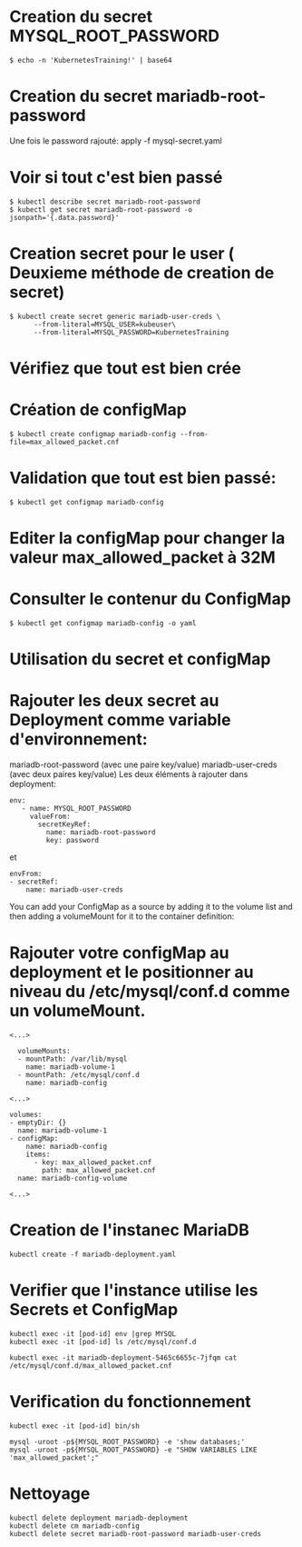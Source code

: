 # Creation du secret MYSQL_ROOT_PASSWORD
```
$ echo -n 'KubernetesTraining!' | base64
```
# Creation du secret mariadb-root-password 

Une fois le password rajouté:
apply -f mysql-secret.yaml

# Voir si tout c'est bien passé
```
$ kubectl describe secret mariadb-root-password
$ kubectl get secret mariadb-root-password -o jsonpath='{.data.password}'
```
# Creation secret pour le user ( Deuxieme méthode de creation de secret)
```
$ kubectl create secret generic mariadb-user-creds \
      --from-literal=MYSQL_USER=kubeuser\
      --from-literal=MYSQL_PASSWORD=KubernetesTraining
```
# Vérifiez  que tout est bien crée

# Création de configMap
```
$ kubectl create configmap mariadb-config --from-file=max_allowed_packet.cnf
```
# Validation que tout est bien passé:
```
$ kubectl get configmap mariadb-config
```
# Editer la configMap pour changer la valeur max_allowed_packet à 32M
# Consulter le contenur du ConfigMap
```
$ kubectl get configmap mariadb-config -o yaml
```
# Utilisation du secret et configMap
# Rajouter les deux secret au Deployment comme variable d'environnement:

mariadb-root-password (avec une paire key/value)
mariadb-user-creds (avec deux paires key/value)
Les deux éléments à rajouter dans deployment:
```
env:
   - name: MYSQL_ROOT_PASSWORD
     valueFrom:
       secretKeyRef:
         name: mariadb-root-password
         key: password
```
et
```
envFrom:
- secretRef:
    name: mariadb-user-creds
```

You can add your ConfigMap as a source by adding it to the volume list and then adding a volumeMount for it to the container definition:

# Rajouter votre configMap au deployment et le positionner au niveau du /etc/mysql/conf.d comme un volumeMount.

```
<...>

  volumeMounts:
  - mountPath: /var/lib/mysql
    name: mariadb-volume-1
  - mountPath: /etc/mysql/conf.d
    name: mariadb-config

<...>

volumes:
- emptyDir: {}
  name: mariadb-volume-1
- configMap:
    name: mariadb-config
    items:
      - key: max_allowed_packet.cnf
        path: max_allowed_packet.cnf
  name: mariadb-config-volume

<...>

```
# Creation de l'instanec MariaDB
```
kubectl create -f mariadb-deployment.yaml
```
# Verifier que l'instance utilise les Secrets et ConfigMap
```
kubectl exec -it [pod-id] env |grep MYSQL
kubectl exec -it [pod-id] ls /etc/mysql/conf.d

kubectl exec -it mariadb-deployment-5465c6655c-7jfqm cat /etc/mysql/conf.d/max_allowed_packet.cnf
```

# Verification du fonctionnement
```
kubectl exec -it [pod-id] bin/sh

mysql -uroot -p${MYSQL_ROOT_PASSWORD} -e 'show databases;'
mysql -uroot -p${MYSQL_ROOT_PASSWORD} -e "SHOW VARIABLES LIKE 'max_allowed_packet';"
```

# Nettoyage
```
kubectl delete deployment mariadb-deployment
kubectl delete cm mariadb-config
kubectl delete secret mariadb-root-password mariadb-user-creds
```




